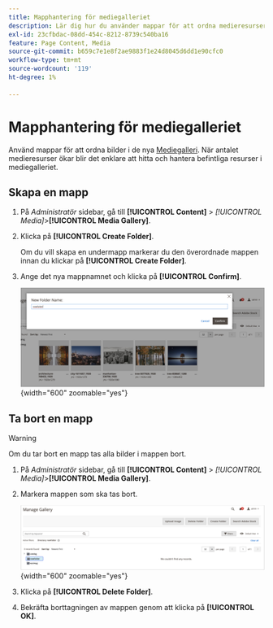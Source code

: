 ```yaml
---
title: Mapphantering för mediegalleriet
description: Lär dig hur du använder mappar för att ordna medieresurser.
exl-id: 23cfbdac-08dd-454c-8212-8739c540ba16
feature: Page Content, Media
source-git-commit: b659c7e1e8f2ae9883f1e24d8045d6dd1e90cfc0
workflow-type: tm+mt
source-wordcount: '119'
ht-degree: 1%

---
```


# Mapphantering för mediegalleriet

Använd mappar för att ordna bilder i de nya [Mediegalleri](media-gallery.md). När antalet medieresurser ökar blir det enklare att hitta och hantera befintliga resurser i mediegalleriet.

## Skapa en mapp

1. På _Administratör_ sidebar, gå till **[!UICONTROL Content]** > _[!UICONTROL Media]_>**[!UICONTROL Media Gallery]**.

1. Klicka på **[!UICONTROL Create Folder]**.

   Om du vill skapa en undermapp markerar du den överordnade mappen innan du klickar på **[!UICONTROL Create Folder]**.

1. Ange det nya mappnamnet och klicka på **[!UICONTROL Confirm]**.

   ![Nytt mappnamn](./assets/media-gallery-folder-name.png){width="600" zoomable="yes"}

## Ta bort en mapp

>[!WARNING]
>
>Om du tar bort en mapp tas alla bilder i mappen bort.

1. På _Administratör_ sidebar, gå till **[!UICONTROL Content]** > _[!UICONTROL Media]_>**[!UICONTROL Media Gallery]**.

1. Markera mappen som ska tas bort.

   ![Välj mapp](./assets/media-gallery-selected-folder.png){width="600" zoomable="yes"}

1. Klicka på **[!UICONTROL Delete Folder]**.

1. Bekräfta borttagningen av mappen genom att klicka på **[!UICONTROL OK]**.
